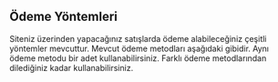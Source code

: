 ## Ödeme Yöntemleri

Siteniz üzerinden yapacağınız satışlarda ödeme alabileceğiniz çeşitli yöntemler mevcuttur. Mevcut ödeme metodları aşağıdaki gibidir. Aynı ödeme metodu bir adet kullanabilirsiniz. Farklı ödeme metodlarından dilediğiniz kadar kullanabilirsiniz.

## 




